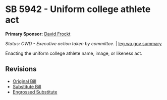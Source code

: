 # SB 5942 - Uniform college athlete act
**Primary Sponsor:** [David Frockt](/person/leg/david.frockt.md)

*Status: CWD - Executive action taken by committee.* | [leg.wa.gov summary](https://app.leg.wa.gov/billsummary?BillNumber=5942&Year=2021)

Enacting the uniform college athlete name, image, or likeness act.

## Revisions
* [Original Bill](1/)
* [Substitute Bill](S/)
* [Engrossed Substitute](S.E/)